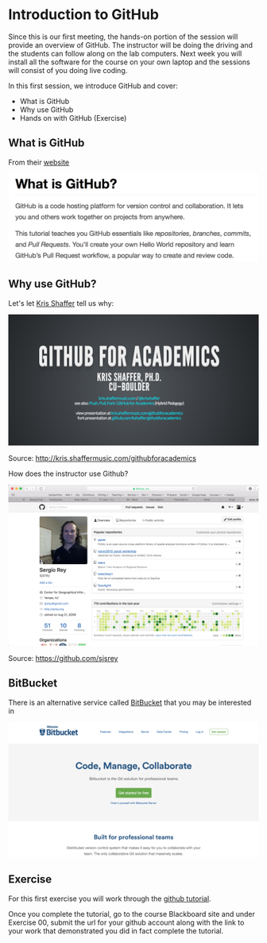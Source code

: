 
# Introduction to  GitHub

Since this is our first meeting, the hands-on portion of the session will provide an overview of GitHub. The instructor will be doing the driving and the students can follow along on the lab computers. Next week you will install all the software for the course on your own laptop and the sessions will consist of you doing live coding.


In this first session, we introduce GitHub and cover:

* What is GitHub
* Why use GitHub
* Hands on with GitHub (Exercise)

## What is GitHub

From their [website](https://guides.github.com/activities/hello-world/)

![githubintro](figures/00_ghintro.png)

## Why use GitHub?

Let's let [Kris Shaffer](http://kris.shaffermusic.com/) tell us why:

[![ks](figures/00_ks.png)](http://kris.shaffermusic.com/githubforacademics)

Source: http://kris.shaffermusic.com/githubforacademics

How does the instructor use Github?

[![figure](figures/00_sjr.png)](https://github.com/sjsrey)

Source: https://github.com/sjsrey

## BitBucket

There is an alternative service called [BitBucket](https://bitbucket.org) that you may be interested in

![bitbucket](figures/00_bb.png)

## Exercise

For this first exercise you will work through the [github tutorial](https://guides.github.com/activities/hello-world/).

Once you complete the tutorial, go to the course Blackboard site and under Exercise 00, submit the url for your github account along with the link to your work that demonstrated you did in fact complete the tutorial.
